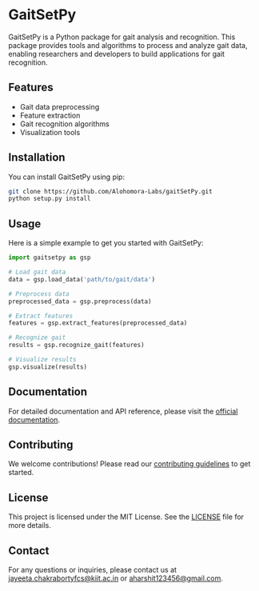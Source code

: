 # GaitSetPy

GaitSetPy is a Python package for gait analysis and recognition. This package provides tools and algorithms to process and analyze gait data, enabling researchers and developers to build applications for gait recognition.

## Features

- Gait data preprocessing
- Feature extraction
- Gait recognition algorithms
- Visualization tools

## Installation

You can install GaitSetPy using pip:

```bash
git clone https://github.com/Alohomora-Labs/gaitSetPy.git
python setup.py install
```

## Usage

Here is a simple example to get you started with GaitSetPy:

```python
import gaitsetpy as gsp

# Load gait data
data = gsp.load_data('path/to/gait/data')

# Preprocess data
preprocessed_data = gsp.preprocess(data)

# Extract features
features = gsp.extract_features(preprocessed_data)

# Recognize gait
results = gsp.recognize_gait(features)

# Visualize results
gsp.visualize(results)
```

## Documentation

For detailed documentation and API reference, please visit the [official documentation](https://Alohomora-Labs.github.io/gaitSetPy/gaitsetpy-docs).

## Contributing

We welcome contributions! Please read our [contributing guidelines](CONTRIBUTING.md) to get started.

## License

This project is licensed under the MIT License. See the [LICENSE](LICENSE) file for more details.

## Contact

For any questions or inquiries, please contact us at [jayeeta.chakrabortyfcs@kiit.ac.in](mailto:jayeeta.chakrabortyfcs@kiit.ac.in) or [aharshit123456@gmail.com](mailto:aharshit123456@gmail.com).
